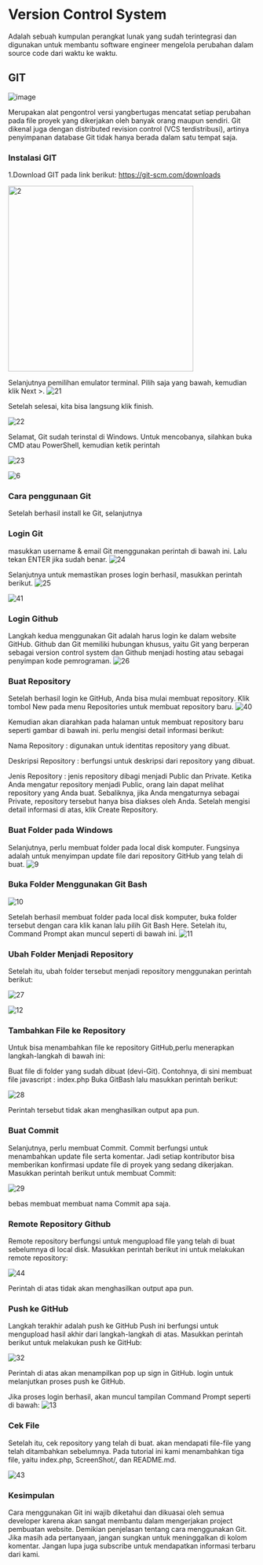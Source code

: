 # Version Control System
Adalah sebuah kumpulan perangkat lunak yang sudah terintegrasi dan digunakan untuk membantu software engineer mengelola perubahan dalam source code dari waktu ke waktu.

## GIT
![image](https://user-images.githubusercontent.com/92708806/138216394-3c7dbb0c-c5b4-4a1d-a7af-bb089865a823.png)
<p>Merupakan alat pengontrol versi yangbertugas mencatat setiap perubahan pada file proyek yang dikerjakan oleh banyak orang maupun sendiri. Git dikenal juga dengan distributed revision control (VCS terdistribusi), artinya penyimpanan database Git tidak hanya berada dalam satu tempat saja.
  
 ### Instalasi GIT
1.Download GIT pada link berikut:
https://git-scm.com/downloads
  
  <img width="377" alt="2" src="https://user-images.githubusercontent.com/92708806/138261617-34e82785-a49c-4cee-b296-4cb1c70f2bc1.PNG">
  
  
  
  Selanjutnya pemilihan emulator terminal. Pilih saja yang bawah, kemudian klik Next >.
  ![21](https://user-images.githubusercontent.com/92708806/138262820-dfb1e0ed-2f98-47db-bb71-4f82018ee05d.jpg)

  

Setelah selesai, kita bisa langsung klik finish.
  
  ![22](https://user-images.githubusercontent.com/92708806/138263067-2834c352-bce6-461b-b26c-f54a7aa21e7c.jpg)


Selamat, Git sudah terinstal di Windows. Untuk mencobanya, silahkan buka CMD atau PowerShell, kemudian ketik perintah
  
  ![23](https://user-images.githubusercontent.com/92708806/138263701-a955ee01-70a5-4ea5-b97f-38fbcd4aeb13.JPG)
  
  ![6](https://user-images.githubusercontent.com/92708806/138263820-0d895426-c7f4-455c-a3c6-eabe371d0404.jpg)
  
 
  
  ### Cara penggunaan Git
  Setelah berhasil install ke Git, selanjutnya
  
  ### Login Git
  masukkan username & email Git menggunakan perintah di bawah ini. Lalu tekan ENTER jika sudah benar.
  ![24](https://user-images.githubusercontent.com/92708806/138264634-c742b661-ca4e-45b3-81e1-e16b956edcc8.JPG)
  
  
  Selanjutnya untuk memastikan proses login berhasil, masukkan perintah berikut.
  ![25](https://user-images.githubusercontent.com/92708806/138265013-db43e6f9-410c-4b80-a141-5bdd0af5a646.JPG)

  
  ![41](https://user-images.githubusercontent.com/92915069/138274517-329c3a4e-38a0-4a44-9456-7d99fc79e9f3.JPG)


  
  ### Login Github
  Langkah kedua menggunakan Git adalah harus login ke dalam website GitHub. Github dan Git memiliki hubungan khusus, yaitu Git yang berperan sebagai version control system dan Github menjadi hosting atau sebagai penyimpan kode pemrograman.
  ![26](https://user-images.githubusercontent.com/92708806/138265408-66a75e06-9117-4849-bc5f-83e5b4391a5d.jpg)

  
  ### Buat Repository
  Setelah berhasil login ke GitHub, Anda bisa mulai membuat repository. Klik tombol New pada menu Repositories untuk membuat repository baru.
![40](https://user-images.githubusercontent.com/92915069/138274972-f57ae10e-e3a3-4d85-8c6a-23fda96d9edf.JPG)
  
  
  Kemudian akan diarahkan pada halaman untuk membuat repository baru seperti gambar di bawah ini. perlu mengisi detail informasi berikut:

Nama Repository : digunakan untuk identitas repository yang dibuat.
  
Deskripsi Repository : berfungsi untuk deskripsi dari repository yang dibuat.
  
Jenis Repository : jenis repository dibagi menjadi Public dan Private. Ketika Anda mengatur repository menjadi Public, orang lain dapat melihat repository yang Anda buat. Sebaliknya, jika Anda mengaturnya sebagai Private, repository tersebut hanya bisa diakses oleh Anda. Setelah mengisi detail informasi di atas,
klik Create Repository.
  ### Buat Folder pada Windows
  Selanjutnya, perlu membuat folder pada local disk komputer. Fungsinya adalah untuk menyimpan update file dari repository GitHub yang telah di buat.
  ![9](https://user-images.githubusercontent.com/92708806/138265951-8727b0d5-0806-445d-b1f1-6a335f6d4392.JPG)
  
  
  ### Buka Folder Menggunakan Git Bash
  ![10](https://user-images.githubusercontent.com/92708806/138266124-4bbcfef4-e727-4488-940c-340502dd1f4f.jpg)
  
  
  Setelah berhasil membuat folder pada local disk komputer, buka folder tersebut dengan cara klik kanan lalu pilih Git Bash Here. Setelah itu, Command Prompt akan muncul seperti di bawah ini.
  ![11](https://user-images.githubusercontent.com/92708806/138266451-b4063371-746a-47c9-8846-c30ea35e1690.JPG)

  
  ### Ubah Folder Menjadi Repository
Setelah itu, ubah folder tersebut menjadi repository menggunakan perintah berikut:
  
  ![27](https://user-images.githubusercontent.com/92708806/138266770-66313de3-d062-4b9b-8e72-a9197ba2ef9d.JPG)
  
  
  ![12](https://user-images.githubusercontent.com/92708806/138267011-5891ac94-713d-42a4-a911-f7e74f7812c5.JPG)
  
  
  ### Tambahkan File ke Repository
  Untuk bisa menambahkan file ke repository GitHub,perlu menerapkan langkah-langkah di bawah ini:

Buat file di folder yang sudah dibuat (devi-Git). Contohnya, di sini membuat file javascript : index.php Buka GitBash lalu masukkan perintah berikut:
  
  
![28](https://user-images.githubusercontent.com/92708806/138267463-c3437808-4a15-420b-b9d8-2b914daea466.JPG)
  
  Perintah tersebut tidak akan menghasilkan output apa pun.
  
  ### Buat Commit
  Selanjutnya, perlu membuat Commit. Commit berfungsi untuk menambahkan update file serta komentar. Jadi setiap kontributor bisa memberikan konfirmasi update file di proyek yang sedang dikerjakan. Masukkan perintah berikut untuk membuat Commit:
  
  ![29](https://user-images.githubusercontent.com/92708806/138267815-10fe4340-01be-41a6-ba6f-403fa5713d27.JPG)

  
  bebas membuat membuat nama Commit apa saja.
  
  ### Remote Repository Github
  
  Remote repository berfungsi untuk mengupload file yang telah di buat sebelumnya di local disk. Masukkan perintah berikut ini untuk melakukan remote repository:
  
![44](https://user-images.githubusercontent.com/92915069/138276932-b7863998-bb2b-458f-bccf-8e8942fb6685.JPG)

  
  Perintah di atas tidak akan menghasilkan output apa pun.
  
  ### Push ke GitHub
  Langkah terakhir adalah push ke GitHub Push ini berfungsi untuk mengupload hasil akhir dari langkah-langkah di atas. Masukkan perintah berikut untuk melakukan push ke GitHub:
  
  ![32](https://user-images.githubusercontent.com/92708806/138269660-6fe5852a-655f-40ce-8018-4846f722af85.JPG)
  
  
  
  Perintah di atas akan menampilkan pop up sign in GitHub.
login untuk melanjutkan proses push ke GitHub.

Jika proses login berhasil, akan muncul tampilan Command Prompt seperti di bawah:
![13](https://user-images.githubusercontent.com/92708806/138269836-3e4bd3f1-6251-4dac-9367-531a93b1a2e4.JPG)
  
  
  ### Cek File
  Setelah itu, cek repository yang telah di buat. akan mendapati file-file yang telah ditambahkan sebelumnya. Pada tutorial ini kami menambahkan tiga file, yaitu index.php, ScreenShot/, dan README.md.

![43](https://user-images.githubusercontent.com/92915069/138276224-ae883d4f-c28b-412e-b03d-8547555aaefb.JPG)


  
  ### Kesimpulan
  
  Cara menggunakan Git ini wajib diketahui dan dikuasai oleh semua developer karena akan sangat membantu dalam mengerjakan project pembuatan website. Demikian penjelasan tentang cara menggunakan Git. Jika masih ada pertanyaan, jangan sungkan untuk meninggalkan di kolom komentar. Jangan lupa juga subscribe untuk mendapatkan informasi terbaru dari kami.
